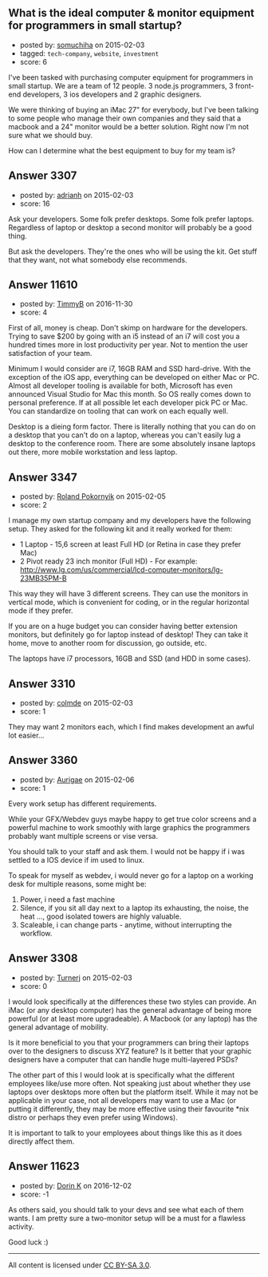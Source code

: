 ## What is the ideal computer & monitor equipment for programmers in small startup?

- posted by: [somuchiha](https://stackexchange.com/users/4704947/somuchiha) on 2015-02-03
- tagged: `tech-company`, `website`, `investment`
- score: 6

I've been tasked with purchasing computer equipment for programmers in small startup. We are a team of 12 people. 3 node.js programmers, 3 front-end developers, 3 ios developers and 2 graphic designers.

We were thinking of buying an iMac 27" for everybody, but I've been talking to some people who manage their own companies and they said that a macbook and a 24" monitor would be a better solution. Right now I'm not sure what we should buy.

How can I determine what the best equipment to buy for my team is?


## Answer 3307

- posted by: [adrianh](https://stackexchange.com/users/7553/adrianh) on 2015-02-03
- score: 16

Ask your developers. Some folk prefer desktops. Some folk prefer laptops. Regardless of laptop or desktop a second monitor will probably be a good thing.

But ask the developers. They're the ones who will be using the kit. Get stuff that they want, not what somebody else recommends.




## Answer 11610

- posted by: [TimmyB](https://stackexchange.com/users/8782762/timmyb) on 2016-11-30
- score: 4

First of all, money is cheap.  Don't skimp on hardware for the developers. Trying to save $200 by going with an i5 instead of an i7 will cost you a hundred times more in lost productivity per year. Not to mention the user satisfaction of your team.

Minimum I would consider are i7, 16GB RAM and SSD hard-drive.  With the exception of the iOS app, everything can be developed on either Mac or PC.  Almost all developer tooling is available for both, Microsoft has even announced Visual Studio for Mac this month. So OS really comes down to personal preference.  If at all possible let each developer pick PC or Mac.  You can standardize on tooling that can work on each equally well.

Desktop is a dieing form factor. There is literally nothing that you can do on a desktop that you can't do on a laptop, whereas you can't easily lug a desktop to the conference room. There are some absolutely insane laptops out there, more mobile workstation and less laptop.


## Answer 3347

- posted by: [Roland Pokornyik](https://stackexchange.com/users/295325/roland-pokornyik) on 2015-02-05
- score: 2

I manage my own startup company and my developers have the following setup. They asked for the following kit and it really worked for them:

 - 1 Laptop - 15,6 screen at least Full HD (or Retina in case they prefer Mac)
 - 2 Pivot ready 23 inch monitor (Full HD) - For example: http://www.lg.com/us/commercial/lcd-computer-monitors/lg-23MB35PM-B

This way they will have 3 different screens. They can use the monitors in vertical mode, which is convenient for coding, or in the regular horizontal mode if they prefer.

If you are on a huge budget you can consider having better extension monitors, but definitely go for laptop instead of desktop! They can take it home, move to another room for discussion, go outside, etc.

The laptops have i7 processors, 16GB and SSD (and HDD in some cases). 


## Answer 3310

- posted by: [colmde](https://stackexchange.com/users/1618945/colmde) on 2015-02-03
- score: 1

They may want 2 monitors each, which I find makes development an awful lot easier... 


## Answer 3360

- posted by: [Aurigae](https://stackexchange.com/users/2012842/aurigae) on 2015-02-06
- score: 1

Every work setup has different requirements.

While your GFX/Webdev guys maybe happy to get true color screens and a powerful machine to work smoothly with large graphics the programmers probably want multiple screens or vise versa. 

You should talk to your staff and ask them. I would not be happy if i was settled to a IOS device if im used to linux.

To speak for myself as webdev, i would never go for a laptop on a working desk for multiple reasons, some might be:

 1. Power, i need a fast machine
 2. Silence, if you sit all day next to a laptop its exhausting, the noise, the heat ..., good isolated towers are highly valuable.
 3. Scaleable, i can change parts - anytime, without interrupting the workflow.




## Answer 3308

- posted by: [Turnerj](https://stackexchange.com/users/1849623/turnerj) on 2015-02-03
- score: 0

I would look specifically at the differences these two styles can provide. An iMac (or any desktop computer) has the general advantage of being more powerful (or at least more upgradeable). A Macbook (or any laptop) has the general advantage of mobility.

Is it more beneficial to you that your programmers can bring their laptops over to the designers to discuss XYZ feature? Is it better that your graphic designers have a computer that can handle huge multi-layered PSDs?

The other part of this I would look at is specifically what the different employees like/use more often. Not speaking just about whether they use laptops over desktops more often but the platform itself. While it may not be applicable in your case, not all developers may want to use a Mac (or putting it differently, they may be more effective using their favourite *nix distro or perhaps they even prefer using Windows).

It is important to talk to your employees about things like this as it does directly affect them.




## Answer 11623

- posted by: [Dorin K](https://stackexchange.com/users/9684370/dorin-k) on 2016-12-02
- score: -1

As others said, you should talk to your devs and see what each of them wants. I am pretty sure a two-monitor setup will be a must for a flawless activity.

Good luck :)



---

All content is licensed under [CC BY-SA 3.0](https://creativecommons.org/licenses/by-sa/3.0/).
